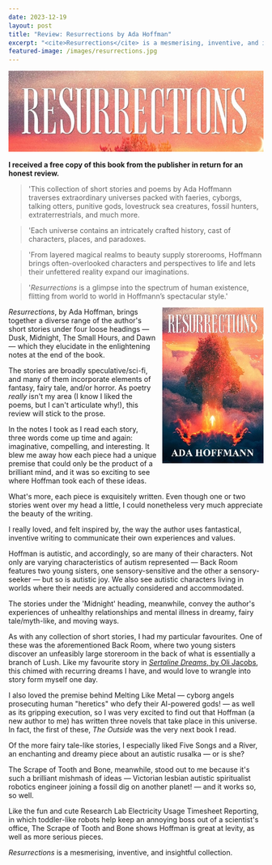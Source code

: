 ```yaml
---
date: 2023-12-19
layout: post
title: "Review: Resurrections by Ada Hoffman"
excerpt: "<cite>Resurrections</cite> is a mesmerising, inventive, and insightful collection."
featured-image: /images/resurrections.jpg
---
```


![Resurrections](/images/resurrections.jpg)

**I received a free copy of this book from the publisher in return for an honest review.**

> 'This collection of short stories and poems by Ada Hoffmann traverses extraordinary universes packed with faeries, cyborgs, talking otters, punitive gods, lovestruck sea creatures, fossil hunters, extraterrestrials, and much more.

> 'Each universe contains an intricately crafted history, cast of characters, places, and paradoxes.

> 'From layered magical realms to beauty supply storerooms, Hoffmann brings often-overlooked characters and perspectives to life and lets their unfettered reality expand our imaginations.

> '<cite>Resurrections</cite> is a glimpse into the spectrum of human existence, flitting from world to world in Hoffmann’s spectacular style.'

<img src="/images/resurrections-200.jpg" alt="Resurrections" style="float: right; margin-bottom: 10px; margin-left: 10px;">

<cite>Resurrections</cite>, by Ada Hoffman, brings together a diverse range of the author's short stories under four loose headings &mdash; Dusk, Midnight, The Small Hours, and Dawn &mdash; which they elucidate in the enlightening notes at the end of the book.

The stories are broadly speculative/sci-fi, and many of them incorporate elements of fantasy, fairy tale, and/or horror. As poetry *really* isn't my area (I know I liked the poems, but I can't articulate why!), this review will stick to the prose.

In the notes I took as I read each story, three words come up time and again: imaginative, compelling, and interesting. It blew me away how each piece had a unique premise that could only be the product of a brilliant mind, and it was so exciting to see where Hoffman took each of these ideas.

What's more, each piece is exquisitely written. Even though one or two stories went over my head a little, I could nonetheless very much appreciate the beauty of the writing.

I really loved, and felt inspired by, the way the author uses fantastical, inventive writing to communicate their own experiences and values.

Hoffman is autistic, and accordingly, so are many of their characters. Not only are varying characteristics of autism represented &mdash; Back Room features two young sisters, one sensory-sensitive and the other a sensory-seeker &mdash; but so is autistic joy. We also see autistic characters living in worlds where their needs are actually considered and accommodated.

The stories under the 'Midnight' heading, meanwhile, convey the author's experiences of unhealthy relationships and mental illness in dreamy, fairy tale/myth-like, and moving ways.

As with any collection of short stories, I had my particular favourites. One of these was the aforementioned Back Room, where two young sisters discover an unfeasibly large storeroom in the back of what is essentially a branch of Lush. Like my favourite story in [<cite>Sertaline Dreams</cite>, by Oli Jacobs](/sertraline-dreams-by-oli-jacobs/), this chimed with recurring dreams I have, and would love to wrangle into story form myself one day.

I also loved the premise behind Melting Like Metal &mdash; cyborg angels prosecuting human "heretics" who defy their AI-powered gods! &mdash; as well as its gripping execution, so I was very excited to find out that Hoffman (a new author to me) has written three novels that take place in this universe. In fact, the first of these, <cite>The Outside</cite> was the very next book I read.

Of the more fairy tale-like stories, I especially liked Five Songs and a River, an enchanting and dreamy piece about an autistic rusalka &mdash; or is she?

The Scrape of Tooth and Bone, meanwhile, stood out to me because it's such a brilliant mishmash of ideas &mdash; Victorian lesbian autistic spiritualist robotics engineer joining a fossil dig on another planet! &mdash; and it works so, so well.

Like the fun and cute Research Lab Electricity Usage Timesheet Reporting, in which toddler-like robots help keep an annoying boss out of a scientist's office, The Scrape of Tooth and Bone shows Hoffman is great at levity, as well as more serious pieces.

<cite>Resurrections</cite> is a mesmerising, inventive, and insightful collection.